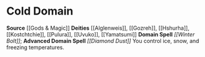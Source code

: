 ﻿---
advanced_apocryphal_spell: null
advanced_domain_spell: '[[DATABASE/spell/Diamond Dust|Diamond Dust]]'
apocryphal_spell: null
deity:
- '[[DATABASE/deity/Alglenweis|Alglenweis]]'
- '[[DATABASE/deity/Gozreh|Gozreh]]'
- '[[DATABASE/deity/Hshurha|Hshurha]]'
- '[[DATABASE/deity/Kostchtchie|Kostchtchie]]'
- '[[DATABASE/deity/Pulura|Pulura]]'
- '[[DATABASE/deity/Uvuko|Uvuko]]'
- '[[DATABASE/deity/Yamatsumi|Yamatsumi]]'
domain:
- '[[DATABASE/domain/Cold Domain|Cold]]'
domain_spell: '[[DATABASE/spell/Winter Bolt|Winter Bolt]]'
id: '41'
name: Cold Domain
rarity: Common
source: '[[DATABASE/source/Gods & Magic|Gods & Magic]]'
trait: null
type: Domain

---
# Cold Domain

**Source** [[Gods & Magic]] 
**Deities** [[Alglenweis]], [[Gozreh]], [[Hshurha]], [[Kostchtchie]], [[Pulura]], [[Uvuko]], [[Yamatsumi]]
**Domain Spell** _[[Winter Bolt]]_; **Advanced Domain Spell** _[[Diamond Dust]]_
You control ice, snow, and freezing temperatures.